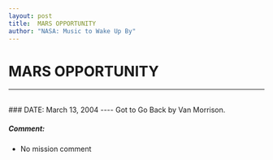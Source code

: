 ```yaml
---
layout: post
title:  MARS OPPORTUNITY
author: "NASA: Music to Wake Up By"
---
```


# MARS OPPORTUNITY
----
<br/>
### DATE: March 13, 2004
----
Got to Go Back by Van Morrison.

##### Comment:
* No mission comment
